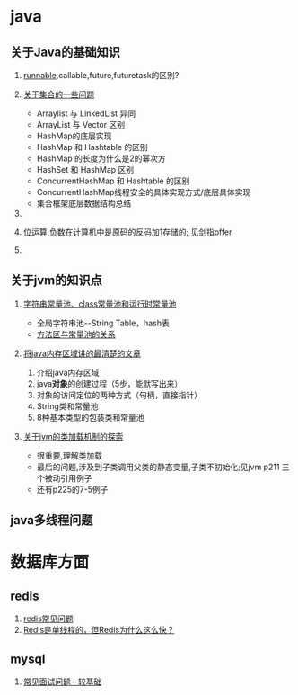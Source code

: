 # java
## 关于Java的基础知识

1. [runnable](https://blog.csdn.net/hzw19920329/article/details/52383287),callable,future,futuretask的区别?

2. [关于集合的一些问题](https://juejin.im/post/5b7e955be51d4538de11550c)
    - Arraylist 与 LinkedList 异同
    - ArrayList 与 Vector 区别
    - HashMap的底层实现
    - HashMap 和 Hashtable 的区别
    - HashMap 的长度为什么是2的幂次方
    - HashSet 和 HashMap 区别
    - ConcurrentHashMap 和 Hashtable 的区别
    - ConcurrentHashMap线程安全的具体实现方式/底层具体实现
    - 集合框架底层数据结构总结

3. 

2. 位运算,负数在计算机中是原码的反码加1存储的; 见剑指offer

3. 

## 关于jvm的知识点
1. [字符串常量池、class常量池和运行时常量池](https://blog.csdn.net/qq_26222859/article/details/73135660#)   
    - 全局字符串池--String Table，hash表
    - [方法区与常量池的关系](https://juejin.im/post/5b7d69e4e51d4538ca5730cb)

2. [将java内存区域讲的最清楚的文章](https://juejin.im/post/5b7d69e4e51d4538ca5730cb)
    1. 介绍java内存区域
    2. java**对象**的创建过程（5步，能默写出来）
    3. 对象的访问定位的两种方式（句柄，直接指针）
    4. String类和常量池
    5. 8种基本类型的包装类和常量池
3. [关于jvm的类加载机制的探索](https://blog.csdn.net/haibo_bear/article/details/53841000)
    - 很重要,理解类加载
    - 最后的问题,涉及到子类调用父类的静态变量,子类不初始化;见jvm p211 三个被动引用例子
    - 还有p225的7-5例子


## java多线程问题

# 数据库方面

## redis
1. [redis常见问题](https://juejin.im/post/5ad6e4066fb9a028d82c4b66)
2. [Redis是单线程的，但Redis为什么这么快？](https://juejin.im/entry/5b7cfe976fb9a01a13366d95?utm_source=gold_browser_extension)

## mysql
1. [常见面试问题--较基础](https://juejin.im/post/5a9ca0d6518825555c1d1acd)
